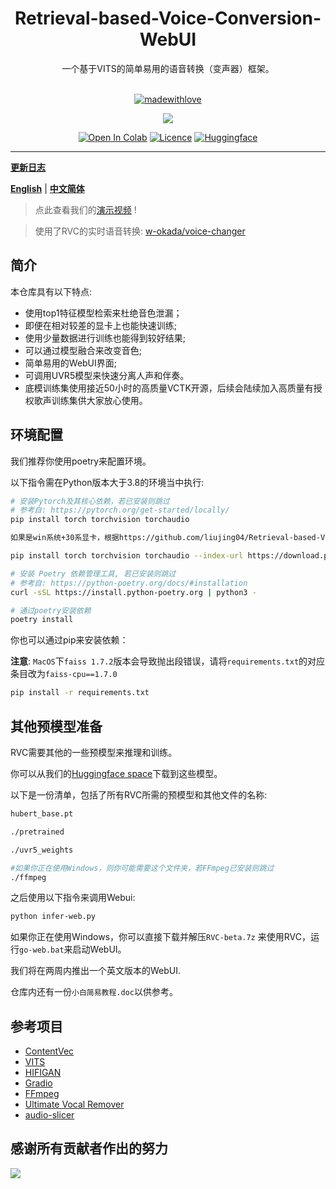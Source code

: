 <div align="center">

<h1>Retrieval-based-Voice-Conversion-WebUI</h1>
一个基于VITS的简单易用的语音转换（变声器）框架。<br><br>

[![madewithlove](https://forthebadge.com/images/badges/built-with-love.svg)](https://github.com/liujing04/Retrieval-based-Voice-Conversion-WebUI)

<img src="https://counter.seku.su/cmoe?name=rvc&theme=r34" /><br>

[![Open In Colab](https://img.shields.io/badge/Colab-F9AB00?style=for-the-badge&logo=googlecolab&color=525252)](https://colab.research.google.com/github/liujing04/Retrieval-based-Voice-Conversion-WebUI/blob/main/Retrieval_based_Voice_Conversion_WebUI.ipynb)
[![Licence](https://img.shields.io/github/license/liujing04/Retrieval-based-Voice-Conversion-WebUI?style=for-the-badge)](https://github.com/liujing04/Retrieval-based-Voice-Conversion-WebUI/blob/main/%E4%BD%BF%E7%94%A8%E9%9C%80%E9%81%B5%E5%AE%88%E7%9A%84%E5%8D%8F%E8%AE%AE-LICENSE.txt)
[![Huggingface](https://img.shields.io/badge/🤗%20-Spaces-blue.svg?style=for-the-badge)](https://huggingface.co/lj1995/VoiceConversionWebUI/tree/main/)

</div>

------

[**更新日志**](https://github.com/liujing04/Retrieval-based-Voice-Conversion-WebUI/blob/main/Changelog_CN.md)

[**English**](./README_en.md) | [**中文简体**](./README.md)

> 点此查看我们的[演示视频](https://www.bilibili.com/video/BV1pm4y1z7Gm/) !

> 使用了RVC的实时语音转换: [w-okada/voice-changer](https://github.com/w-okada/voice-changer)

## 简介
本仓库具有以下特点:
+ 使用top1特征模型检索来杜绝音色泄漏；
+ 即便在相对较差的显卡上也能快速训练;
+ 使用少量数据进行训练也能得到较好结果;
+ 可以通过模型融合来改变音色;
+ 简单易用的WebUI界面;
+ 可调用UVR5模型来快速分离人声和伴奏。
+ 底模训练集使用接近50小时的高质量VCTK开源，后续会陆续加入高质量有授权歌声训练集供大家放心使用。
## 环境配置
我们推荐你使用poetry来配置环境。

以下指令需在Python版本大于3.8的环境当中执行:
```bash
# 安装Pytorch及其核心依赖，若已安装则跳过
# 参考自: https://pytorch.org/get-started/locally/
pip install torch torchvision torchaudio

如果是win系统+30系显卡，根据https://github.com/liujing04/Retrieval-based-Voice-Conversion-WebUI/issues/21的经验，需要指定pytorch对应的cuda版本

pip install torch torchvision torchaudio --index-url https://download.pytorch.org/whl/cu117

# 安装 Poetry 依赖管理工具, 若已安装则跳过
# 参考自: https://python-poetry.org/docs/#installation
curl -sSL https://install.python-poetry.org | python3 -

# 通过poetry安装依赖
poetry install
```

你也可以通过pip来安装依赖：

**注意**: `MacOS`下`faiss 1.7.2`版本会导致抛出段错误，请将`requirements.txt`的对应条目改为`faiss-cpu==1.7.0`

```bash
pip install -r requirements.txt
```

## 其他预模型准备
RVC需要其他的一些预模型来推理和训练。

你可以从我们的[Huggingface space](https://huggingface.co/lj1995/VoiceConversionWebUI/tree/main/)下载到这些模型。

以下是一份清单，包括了所有RVC所需的预模型和其他文件的名称:
```bash
hubert_base.pt

./pretrained 

./uvr5_weights

#如果你正在使用Windows，则你可能需要这个文件夹，若FFmpeg已安装则跳过
./ffmpeg
```
之后使用以下指令来调用Webui:
```bash
python infer-web.py
```
如果你正在使用Windows，你可以直接下载并解压`RVC-beta.7z` 来使用RVC，运行`go-web.bat`来启动WebUI。

我们将在两周内推出一个英文版本的WebUI.

仓库内还有一份`小白简易教程.doc`以供参考。

## 参考项目
+ [ContentVec](https://github.com/auspicious3000/contentvec/)
+ [VITS](https://github.com/jaywalnut310/vits)
+ [HIFIGAN](https://github.com/jik876/hifi-gan)
+ [Gradio](https://github.com/gradio-app/gradio)
+ [FFmpeg](https://github.com/FFmpeg/FFmpeg)
+ [Ultimate Vocal Remover](https://github.com/Anjok07/ultimatevocalremovergui)
+ [audio-slicer](https://github.com/openvpi/audio-slicer)
## 感谢所有贡献者作出的努力
<a href="https://github.com/liujing04/Retrieval-based-Voice-Conversion-WebUI/graphs/contributors" target="_blank">
  <img src="https://contrib.rocks/image?repo=liujing04/Retrieval-based-Voice-Conversion-WebUI" />
</a>

